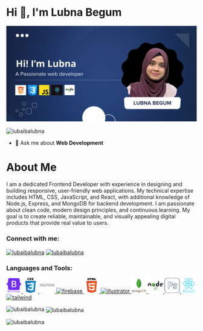 <h1>Hi 👋, I'm Lubna Begum</h1>

![logo](https://github.com/LubaibaLubna/LubaibaLubna/blob/main/github-banner.png)


<p align="left"> <img src="https://komarev.com/ghpvc/?username=lubaibalubna&label=Profile%20views&color=0e75b6&style=flat" alt="lubaibalubna" /> </p>

- 💬 Ask me about **Web Development**

<h1>About Me</h1>
I am a dedicated Frontend Developer with experience in designing and building responsive, user-friendly web applications. My technical expertise includes HTML, CSS, JavaScript, and React, with additional knowledge of Node.js, Express, and MongoDB for backend development.
I am passionate about clean code, modern design principles, and continuous learning. My goal is to create reliable, maintainable, and visually appealing digital products that provide real value to users.


<h3 align="left">Connect with me:</h3>
<p align="left">
<a href="https://twitter.com/lubaibalubna" target="blank"><img align="center" src="https://raw.githubusercontent.com/rahuldkjain/github-profile-readme-generator/master/src/images/icons/Social/twitter.svg" alt="lubaibalubna" height="30" width="40" /></a>
<a href="https://linkedin.com/in/lubaibalubna" target="blank"><img align="center" src="https://raw.githubusercontent.com/rahuldkjain/github-profile-readme-generator/master/src/images/icons/Social/linked-in-alt.svg" alt="lubaibalubna" height="30" width="40" /></a>
</p>

<h3 align="left">Languages and Tools:</h3>
<p align="left"> <a href="https://getbootstrap.com" target="_blank" rel="noreferrer"> <img src="https://raw.githubusercontent.com/devicons/devicon/master/icons/bootstrap/bootstrap-plain-wordmark.svg" alt="bootstrap" width="40" height="40"/> </a> <a href="https://www.w3schools.com/css/" target="_blank" rel="noreferrer"> <img src="https://raw.githubusercontent.com/devicons/devicon/master/icons/css3/css3-original-wordmark.svg" alt="css3" width="40" height="40"/> </a> <a href="https://expressjs.com" target="_blank" rel="noreferrer"> <img src="https://raw.githubusercontent.com/devicons/devicon/master/icons/express/express-original-wordmark.svg" alt="express" width="40" height="40"/> </a> <a href="https://firebase.google.com/" target="_blank" rel="noreferrer"> <img src="https://www.vectorlogo.zone/logos/firebase/firebase-icon.svg" alt="firebase" width="40" height="40"/> </a> <a href="https://www.w3.org/html/" target="_blank" rel="noreferrer"> <img src="https://raw.githubusercontent.com/devicons/devicon/master/icons/html5/html5-original-wordmark.svg" alt="html5" width="40" height="40"/> </a> <a href="https://www.adobe.com/in/products/illustrator.html" target="_blank" rel="noreferrer"> <img src="https://www.vectorlogo.zone/logos/adobe_illustrator/adobe_illustrator-icon.svg" alt="illustrator" width="40" height="40"/> </a> <a href="https://www.mongodb.com/" target="_blank" rel="noreferrer"> <img src="https://raw.githubusercontent.com/devicons/devicon/master/icons/mongodb/mongodb-original-wordmark.svg" alt="mongodb" width="40" height="40"/> </a> <a href="https://nodejs.org" target="_blank" rel="noreferrer"> <img src="https://raw.githubusercontent.com/devicons/devicon/master/icons/nodejs/nodejs-original-wordmark.svg" alt="nodejs" width="40" height="40"/> </a> <a href="https://www.photoshop.com/en" target="_blank" rel="noreferrer"> <img src="https://raw.githubusercontent.com/devicons/devicon/master/icons/photoshop/photoshop-line.svg" alt="photoshop" width="40" height="40"/> </a> <a href="https://reactjs.org/" target="_blank" rel="noreferrer"> <img src="https://raw.githubusercontent.com/devicons/devicon/master/icons/react/react-original-wordmark.svg" alt="react" width="40" height="40"/> </a> <a href="https://tailwindcss.com/" target="_blank" rel="noreferrer"> <img src="https://www.vectorlogo.zone/logos/tailwindcss/tailwindcss-icon.svg" alt="tailwind" width="40" height="40"/> </a> </p>

<p><img align="left" src="https://github-readme-stats.vercel.app/api/top-langs?username=lubaibalubna&show_icons=true&locale=en&layout=compact" alt="lubaibalubna" /></p>

<p>&nbsp;<img align="center" src="https://github-readme-stats.vercel.app/api?username=lubaibalubna&show_icons=true&locale=en" alt="lubaibalubna" /></p>

<p><img align="center" src="https://github-readme-streak-stats.herokuapp.com/?user=lubaibalubna&" alt="lubaibalubna" /></p>
